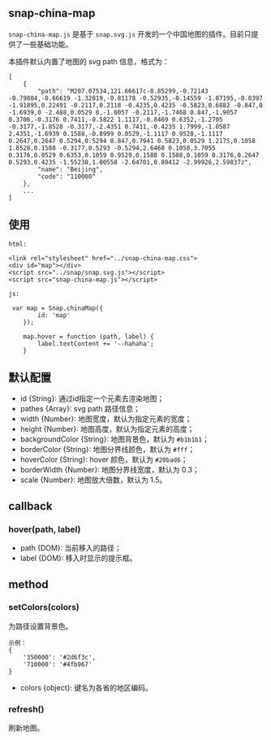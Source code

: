 ## snap-china-map

 `snap-china-map.js` 是基于 `snap.svg.js` 开发的一个中国地图的插件。目前只提供了一些基础功能。
 
 本插件默认内置了地图的 svg path 信息，格式为：
 
    [
        {
            "path": "M207.07534,121.66617c-0.85299,-0.72143 -0.79884,-0.66619 -1.32819,-0.81178 -0.52935,-0.14559 -1.07195,-0.0397 -1.91895,0.22491 -0.2117,0.2118 -0.4235,0.4235 -0.5823,0.6882 -0.847,0 -1.6939,0 -2.488,0.0529 0,-1.0057 -0.2117,-1.7468 0.847,-1.9057 0.3706,-0.3176 0.7411,-0.5822 1.1117,-0.8469 0.6352,-1.2705 -0.3177,-1.8528 -0.3177,-2.4351 0.7411,-0.4235 1.7999,-1.0587 2.4351,-1.6939 0.1588,-0.8999 0.0529,-1.1117 0.9528,-1.1117 0.2647,0.2647 0.5294,0.5294 0.847,0.7941 0.5823,0.0529 1.2175,0.1058 1.8528,0.1588 -0.3177,0.5293 -0.5294,2.6468 0.1058,3.7055 0.3176,0.0529 0.6353,0.1059 0.9529,0.1588 0.1588,0.1059 0.3176,0.2647 0.5293,0.4235 -1.55238,1.00558 -2.64701,0.89412 -2.99926,2.59837z",
            "name": "Beijing",
            "code": "110000"
        },
        ...
    ]
    
## 使用
    
    html:
    
    <link rel="stylesheet" href="../snap-china-map.css">
    <div id="map"></div>
    <script src="../snap/snap.svg.js"></script>
    <script src="snap-china-map.js"></script>
    
    js:
    
     var map = Snap.chinaMap({
            id: 'map'
        });

        map.hover = function (path, label) {
            label.textContent += '--hahaha';
        }

    
    
## 默认配置

- id {String}: 通过id指定一个元素去渲染地图；
- pathes {Array}: svg path 路径信息；
- width {Number}: 地图宽度，默认为指定元素的宽度；
- height {Number}: 地图高度，默认为指定元素的高度；
- backgroundColor {String}: 地图背景色，默认为 `#b1b1b1`；
- borderColor {String}: 地图分界线颜色，默认为 `#fff`；
- hoverColor {String}: hover 颜色，默认为 `#20bad6`；
- borderWidth {Number}: 地图分界线宽度，默认为 0.3；
- scale {Number}: 地图放大倍数，默认为 1.5。
 
## callback

### hover(path, label)

- path {DOM}: 当前移入的路径；
- label {DOM}: 移入时显示的提示框。

## method

### setColors(colors)

为路径设置背景色。

    示例：
    {
        '350000': '#2d6f3c',
        '710000': '#4fb967'
    }

- colors {object}: 键名为各省的地区编码。

### refresh()

刷新地图。

